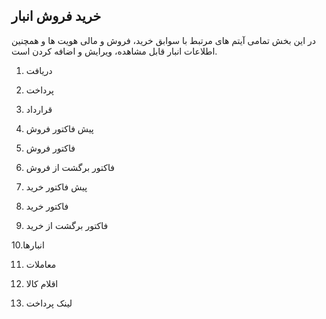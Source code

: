 ## خرید فروش انبار 

 در این بخش تمامی آیتم های مرتبط با سوابق خرید، فروش و مالی هویت ها و همچنین اطلاعات انبار قابل مشاهده، ویرایش و اضافه کردن است. 




 1. دریافت

2. پرداخت

3. قرارداد

4. پیش فاکتور فروش

5. فاکتور فروش

6. فاکتور برگشت از فروش

7. پیش فاکتور خرید

8. فاکتور خرید

9. فاکتور برگشت از خرید

10.انبارها

11. معاملات

12. اقلام کالا

13. لینک پرداخت 